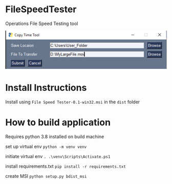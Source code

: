 # FileSpeedTester
Operations File Speed Testing tool

![Alt text](images/ui.png)

# Install Instructions
Install using ```File Speed Tester-0.1-win32.msi``` in the ```dist``` folder

# How to build application 
Requires python 3.8 installed on build machine

set up virtual env ```python -m venv venv```

initiate virtual env ```. .\venv\Scripts\Activate.ps1```

install requirements.txt ```pip install -r requirements.txt```

create MSI ```python setup.py bdist_msi```
